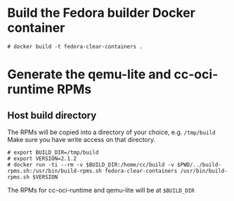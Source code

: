 # Build the Fedora builder Docker container 

```
# docker build -t fedora-clear-containers .
```

# Generate the qemu-lite and cc-oci-runtime RPMs

## Host build directory

The RPMs will be copied into a directory of your choice, e.g. `/tmp/build`
Make sure you have write access on that directory.

```
# export BUILD_DIR=/tmp/build
# export VERSION=2.1.2
# docker run -ti --rm -v $BUILD_DIR:/home/cc/build -v $PWD/../build-rpms.sh:/usr/bin/build-rpms.sh fedora-clear-containers /usr/bin/build-rpms.sh $VERSION
```

The RPMs for cc-oci-runtime and qemu-lite will be at `$BUILD_DIR`
